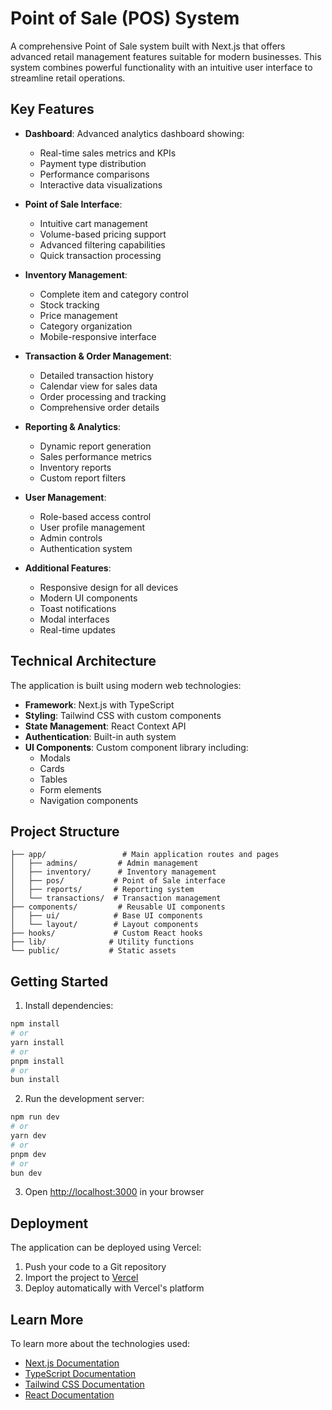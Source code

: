 # Point of Sale (POS) System

A comprehensive Point of Sale system built with Next.js that offers advanced retail management features suitable for modern businesses. This system combines powerful functionality with an intuitive user interface to streamline retail operations.

## Key Features

- **Dashboard**: Advanced analytics dashboard showing:
  - Real-time sales metrics and KPIs
  - Payment type distribution
  - Performance comparisons
  - Interactive data visualizations

- **Point of Sale Interface**:
  - Intuitive cart management
  - Volume-based pricing support
  - Advanced filtering capabilities
  - Quick transaction processing

- **Inventory Management**:
  - Complete item and category control
  - Stock tracking
  - Price management
  - Category organization
  - Mobile-responsive interface

- **Transaction & Order Management**:
  - Detailed transaction history
  - Calendar view for sales data
  - Order processing and tracking
  - Comprehensive order details

- **Reporting & Analytics**:
  - Dynamic report generation
  - Sales performance metrics
  - Inventory reports
  - Custom report filters

- **User Management**:
  - Role-based access control
  - User profile management
  - Admin controls
  - Authentication system

- **Additional Features**:
  - Responsive design for all devices
  - Modern UI components
  - Toast notifications
  - Modal interfaces
  - Real-time updates

## Technical Architecture

The application is built using modern web technologies:

- **Framework**: Next.js with TypeScript
- **Styling**: Tailwind CSS with custom components
- **State Management**: React Context API
- **Authentication**: Built-in auth system
- **UI Components**: Custom component library including:
  - Modals
  - Cards
  - Tables
  - Form elements
  - Navigation components

## Project Structure

```
├── app/                 # Main application routes and pages
│   ├── admins/         # Admin management
│   ├── inventory/      # Inventory management
│   ├── pos/           # Point of Sale interface
│   ├── reports/       # Reporting system
│   └── transactions/  # Transaction management
├── components/         # Reusable UI components
│   ├── ui/            # Base UI components
│   └── layout/        # Layout components
├── hooks/             # Custom React hooks
├── lib/              # Utility functions
└── public/           # Static assets
```

## Getting Started

1. Install dependencies:
```bash
npm install
# or
yarn install
# or
pnpm install
# or
bun install
```

2. Run the development server:
```bash
npm run dev
# or
yarn dev
# or
pnpm dev
# or
bun dev
```

3. Open [http://localhost:3000](http://localhost:3000) in your browser

## Deployment

The application can be deployed using Vercel:

1. Push your code to a Git repository
2. Import the project to [Vercel](https://vercel.com/new)
3. Deploy automatically with Vercel's platform

## Learn More

To learn more about the technologies used:

- [Next.js Documentation](https://nextjs.org/docs)
- [TypeScript Documentation](https://www.typescriptlang.org/docs/)
- [Tailwind CSS Documentation](https://tailwindcss.com/docs)
- [React Documentation](https://reactjs.org/docs)
